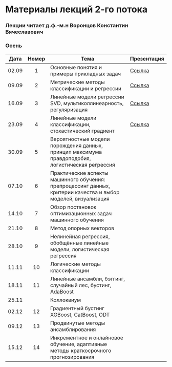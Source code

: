 # Материалы лекций 2-го потока

### Лекции читает д.ф.-м.н Воронцов Константин Вячеславович

### Осень

| Дата | Номер | Тема | Презентация |
| :---: | :---: | --- | --- |
| 02.09 | 1 | Основные понятия и примеры прикладных задач | [Ссылка](./slides/2_stream/msu25-intro.pdf) |
| 09.09 | 2 | Метрические методы классификации и регрессии | [Ссылка](./slides/2_stream/msu25-metric.pdf) |
| 16.09 | 3 | Линейные модели регрессии SVD, мультиколлинеарность, регуляризация | [Ссылка](./slides/2_stream/msu25-lin-regr.pdf) |
| 23.09 | 4 | Линейные модели классификации, стохастический градиент | [Ссылка](./slides/2_stream/msu25-lin-sg.pdf) |
| 30.09 | 5 | Вероятностные модели порождения данных, принцип максимума правдоподобия, логистическая регрессия |   |
| 07.10 | 6 | Практические аспекты машинного обучения: препроцессинг данных, критерии качества и выбор моделей, визуализация |   |
| 14.10 | 7 | Обзор постановок оптимизационных задач машинного обучения |   |
| 21.10 | 8 | Метод опорных векторов |   |
| 28.10 | 9 | Нелинейная регрессия, обобщённые линейные модели, логистическая регрессия |   |
| 11.11 | 10 | Логические методы классификации |   |
| 18.11 | 11 | Линейные ансамбли, бэггинг, случайный лес, бустинг, AdaBoost |   |
| 25.11 |    | Коллоквиум |   |
| 02.12 | 12 | Градиентный бустинг XGBoost, CatBoost, ODT |   |
| 09.12 | 13 | Продвинутые методы ансамблирования |   |
| 15.12 | 14 | Инкрементное и онлайновое обучение, адаптивные методы краткосрочного прогнозирования |   |

